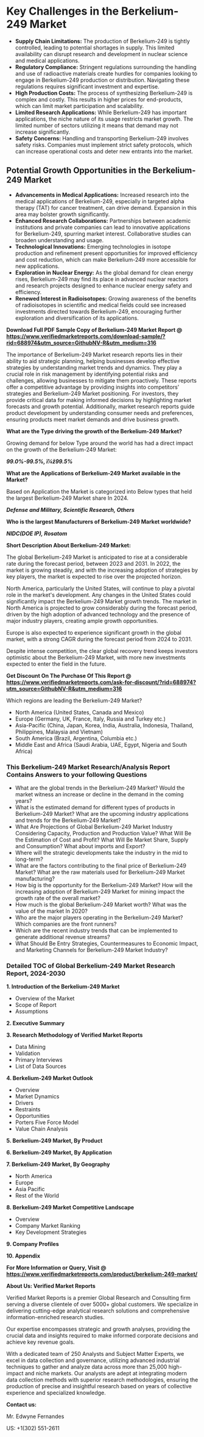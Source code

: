 <p class="">    <h1>Key Challenges in the Berkelium-249 Market</h1>    <ul>        <li>            <strong>Supply Chain Limitations:</strong>             The production of Berkelium-249 is tightly controlled, leading to potential             shortages in supply. This limited availability can disrupt research and             development in nuclear science and medical applications.        </li>        <li>            <strong>Regulatory Compliance:</strong>            Stringent regulations surrounding the handling and use of radioactive materials create             hurdles for companies looking to engage in Berkelium-249 production             or distribution. Navigating these regulations requires significant investment             and expertise.        </li>        <li>            <strong>High Production Costs:</strong>            The process of synthesizing Berkelium-249 is complex and costly. This results in             higher prices for end-products, which can limit market participation and scalability.        </li>        <li>            <strong>Limited Research Applications:</strong>            While Berkelium-249 has important applications, the niche nature of its usage             restricts market growth. The limited number of sectors utilizing it means that             demand may not increase significantly.        </li>        <li>            <strong>Safety Concerns:</strong>             Handling and transporting Berkelium-249 involves safety risks. Companies must implement             strict safety protocols, which can increase operational costs and deter new entrants             into the market.        </li>    </ul>    <h2>Potential Growth Opportunities in the Berkelium-249 Market</h1>    <ul>        <li>            <strong>Advancements in Medical Applications:</strong>             Increased research into the medical applications of Berkelium-249, especially in             targeted alpha therapy (TAT) for cancer treatment, can drive demand.             Expansion in this area may bolster growth significantly.        </li>        <li>            <strong>Enhanced Research Collaborations:</strong>            Partnerships between academic institutions and private companies can lead to             innovative applications for Berkelium-249, spurring market interest.             Collaborative studies can broaden understanding and usage.        </li>        <li>            <strong>Technological Innovations:</strong>            Emerging technologies in isotope production and refinement present opportunities             for improved efficiency and cost reduction, which can make Berkelium-249             more accessible for new applications.        </li>        <li>            <strong>Exploration in Nuclear Energy:</strong>             As the global demand for clean energy rises, Berkelium-249 may find its place             in advanced nuclear reactors and research projects designed to enhance nuclear             energy safety and efficiency.        </li>        <li>            <strong>Renewed Interest in Radioisotopes:</strong>             Growing awareness of the benefits of radioisotopes in scientific and medical fields             could see increased investments directed towards Berkelium-249, encouraging             further exploration and diversification of its applications.        </li>    </ul></p><p class=""><strong>Download Full PDF Sample Copy of Berkelium-249 Market Report @ <a href="https://www.verifiedmarketreports.com/download-sample/?rid=688974&utm_source=GithubNV-R&utm_medium=316" target="_blank">https://www.verifiedmarketreports.com/download-sample/?rid=688974&utm_source=GithubNV-R&utm_medium=316</a></strong></p><p>The importance of&nbsp;Berkelium-249 Market research reports lies in their ability to aid strategic planning, helping businesses develop effective strategies by understanding market trends and dynamics. They play a crucial role in risk management by identifying potential risks and challenges, allowing businesses to mitigate them proactively. These reports offer a competitive advantage by providing insights into competitors' strategies and Berkelium-249 Market positioning. For investors, they provide critical data for making informed decisions by highlighting market forecasts and growth potential. Additionally, market research reports guide product development by understanding consumer needs and preferences, ensuring products meet market demands and drive business growth.</p><p><strong>What are the&nbsp;Type driving the growth of the Berkelium-249 Market?</strong></p><p id="" class="">Growing demand for below Type around the world has had a direct impact on the growth of the Berkelium-249 Market:</p><p class=""><em><strong>99.0%-99.5%, ï¼ž99.5%</strong></em></p><p class=""><strong>What are the&nbsp;Applications&nbsp;of Berkelium-249 Market available in the Market?</strong></p><p id="" class="">Based on Application the Market is categorized into Below types that held the largest Berkelium-249 Market share In 2024.</p><p class=""><em><strong>Defense and Military, Scientific Research, Others</strong></em></p><p class=""><strong>Who is the largest Manufacturers of Berkelium-249 Market worldwide?</strong></p><p><em><strong>NIDC(DOE IP), Rosatom</strong></em></p><p id="" class=""><strong>Short Description About Berkelium-249 Market:</strong></p><p>The global Berkelium-249 Market is anticipated to rise at a considerable rate during the forecast period, between 2023 and 2031. In 2022, the market is growing steadily, and with the increasing adoption of strategies by key players, the market is expected to rise over the projected horizon.</p><p>North America, particularly the United States, will continue to play a pivotal role in the market's development. Any changes in the United States could significantly impact the Berkelium-249 Market growth trends. The market in North America is projected to grow considerably during the forecast period, driven by the high adoption of advanced technology and the presence of major industry players, creating ample growth opportunities.</p><p>Europe is also expected to experience significant growth in the global market, with a strong CAGR during the forecast period from 2024 to 2031.</p><p>Despite intense competition, the clear global recovery trend keeps investors optimistic about the Berkelium-249 Market, with more new investments expected to enter the field in the future.</p><p id="" class=""><strong>Get Discount On The Purchase Of This Report @ <a href="https://www.verifiedmarketreports.com/ask-for-discount/?rid=688974?utm_source=GithubNV-R&utm_medium=316" target="_blank">https://www.verifiedmarketreports.com/ask-for-discount/?rid=688974?utm_source=GithubNV-R&utm_medium=316</a></strong></p><p class="">Which regions are leading the Berkelium-249 Market?</p><ul><li>North America (United States, Canada and Mexico)</li><li>Europe (Germany, UK, France, Italy, Russia and Turkey etc.)</li><li>Asia-Pacific (China, Japan, Korea, India, Australia, Indonesia, Thailand, Philippines, Malaysia and Vietnam)</li><li>South America (Brazil, Argentina, Columbia etc.)</li><li>Middle East and Africa (Saudi Arabia, UAE, Egypt, Nigeria and South Africa)</li></ul><h3 id="" class="">This Berkelium-249 Market Research/Analysis Report Contains Answers to your following Questions</h3><ul><li>What are the global trends in the Berkelium-249 Market? Would the market witness an increase or decline in the demand in the coming years?</li><li>What is the estimated demand for different types of products in Berkelium-249 Market? What are the upcoming industry applications and trends for the Berkelium-249 Market?</li><li>What Are Projections of Global Berkelium-249 Market Industry Considering Capacity, Production and Production Value? What Will Be the Estimation of Cost and Profit? What Will Be Market Share, Supply and Consumption? What about imports and Export?</li><li>Where will the strategic developments take the industry in the mid to long-term?</li><li>What are the factors contributing to the final price of Berkelium-249 Market? What are the raw materials used for Berkelium-249 Market manufacturing?</li><li>How big is the opportunity for the Berkelium-249 Market? How will the increasing adoption of Berkelium-249 Market for mining impact the growth rate of the overall market?</li><li>How much is the global Berkelium-249 Market worth? What was the value of the market In 2020?</li><li>Who are the major players operating in the Berkelium-249 Market? Which companies are the front runners?</li><li>Which are the recent industry trends that can be implemented to generate additional revenue streams?</li><li>What Should Be Entry Strategies, Countermeasures to Economic Impact, and Marketing Channels for Berkelium-249 Market Industry?</li></ul><h3 id="" class="">Detailed TOC of Global Berkelium-249 Market Research Report, 2024-2030</h3><p id="" class=""><strong>1. Introduction of the Berkelium-249 Market</strong></p><ul><li>Overview of the Market</li><li>Scope of Report</li><li>Assumptions</li></ul><p id="" class=""><strong>2. Executive Summary</strong></p><p id="" class=""><strong>3. Research Methodology of Verified Market Reports</strong></p><ul><li>Data Mining</li><li>Validation</li><li>Primary Interviews</li><li>List of Data Sources</li></ul><p id="" class=""><strong>4. Berkelium-249 Market Outlook</strong></p><ul><li>Overview</li><li>Market Dynamics</li><li>Drivers</li><li>Restraints</li><li>Opportunities</li><li>Porters Five Force Model</li><li>Value Chain Analysis</li></ul><p id="" class=""><strong>5. Berkelium-249 Market, By Product</strong></p><p id="" class=""><strong>6. Berkelium-249 Market, By Application</strong></p><p id="" class=""><strong>7. Berkelium-249 Market, By Geography</strong></p><ul><li>North America</li><li>Europe</li><li>Asia Pacific</li><li>Rest of the World</li></ul><p id="" class=""><strong>8. Berkelium-249 Market Competitive Landscape</strong></p><ul><li>Overview</li><li>Company Market Ranking</li><li>Key Development Strategies</li></ul><p id="" class=""><strong>9. Company Profiles</strong></p><p id="" class=""><strong>10. Appendix</strong></p><p id="" class=""><strong>For More Information or Query, Visit @ <a href="https://www.verifiedmarketreports.com/product/berkelium-249-market/" target="_blank">https://www.verifiedmarketreports.com/product/berkelium-249-market/</a></strong></p><p id="" class=""><strong>About Us: Verified Market Reports</strong></p><p id="" class="">Verified Market Reports is a premier Global Research and Consulting firm serving a diverse clientele of over 5000+ global customers. We specialize in delivering cutting-edge analytical research solutions and comprehensive information-enriched research studies.</p><p id="" class="">Our expertise encompasses strategic and growth analyses, providing the crucial data and insights required to make informed corporate decisions and achieve key revenue goals.</p><p id="" class="">With a dedicated team of 250 Analysts and Subject Matter Experts, we excel in data collection and governance, utilizing advanced industrial techniques to gather and analyze data across more than 25,000 high-impact and niche markets. Our analysts are adept at integrating modern data collection methods with superior research methodologies, ensuring the production of precise and insightful research based on years of collective experience and specialized knowledge.</p><p id="" class=""><strong>Contact us:</strong></p><p id="" class="">Mr. Edwyne Fernandes</p><p id="" class="">US: +1(302) 551-2611</p>